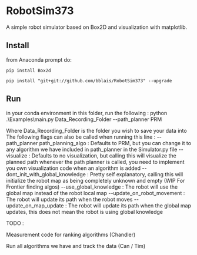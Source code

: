 # RobotSim373

A simple robot simulator based on Box2D and visualization with matplotlib.

## Install

from Anaconda prompt do:

```
pip install Box2d

pip install "git+git://github.com/bblais/RobotSim373" --upgrade
```

## Run
in your conda environment in this folder, run the following : 
python .\Examples\main.py Data_Recording_Folder --path_planner PRM

Where Data_Recording_Folder is the folder you wish to save your data into
The following flags can also be called when running this line : 
--path_planner path_planning_algo : Defaults to PRM, but you can change it to any algorithm we have included in path_planner in the Simulator.py file
--visualize : Defaults to no visualization, but calling this will visualize the planned path whenever the path planner is called, you need to implement you own visualization code when an algorithm is added
--dont_init_with_global_knowledge : Pretty self explanatory, calling this will initialize the robot map as being completely unknown and empty (WIP For Frontier finding algos)
--use_global_knowledge : The robot will use the global map instead of the robot local map
--update_on_robot_movement : The robot will update its path when the robot moves
--update_on_map_update : The robot will update its path when the global map updates, this does not mean the robot is using global knowledge

TODO :

Measurement code for ranking algorithms (Chandler)

Run all algorithms we have and track the data (Can / Tim)